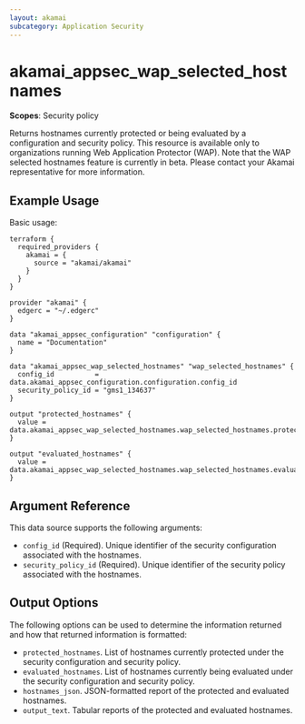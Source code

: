```yaml
---
layout: akamai
subcategory: Application Security
---
```


# akamai_appsec_wap_selected_hostnames

**Scopes**: Security policy

Returns hostnames currently protected or being evaluated by a configuration and security policy.
This resource is available only to organizations running Web Application Protector (WAP).
Note that the WAP selected hostnames feature is currently in beta.
Please contact your Akamai representative for more information.

## Example Usage

Basic usage:

```
terraform {
  required_providers {
    akamai = {
      source = "akamai/akamai"
    }
  }
}

provider "akamai" {
  edgerc = "~/.edgerc"
}

data "akamai_appsec_configuration" "configuration" {
  name = "Documentation"
}

data "akamai_appsec_wap_selected_hostnames" "wap_selected_hostnames" {
  config_id          = data.akamai_appsec_configuration.configuration.config_id
  security_policy_id = "gms1_134637"
}

output "protected_hostnames" {
  value = data.akamai_appsec_wap_selected_hostnames.wap_selected_hostnames.protected_hosts
}

output "evaluated_hostnames" {
  value = data.akamai_appsec_wap_selected_hostnames.wap_selected_hostnames.evaluated_hosts
}
```

## Argument Reference

This data source supports the following arguments:

- `config_id` (Required). Unique identifier of the security configuration associated with the hostnames.
- `security_policy_id` (Required). Unique identifier of the security policy associated with the hostnames.

## Output Options

The following options can be used to determine the information returned and how that returned information is formatted:

- `protected_hostnames`. List of hostnames currently protected under the security configuration and security policy.
- `evaluated_hostnames`. List of hostnames currently being evaluated under the security configuration and security policy.
- `hostnames_json`. JSON-formatted report of the protected and evaluated hostnames.
- `output_text`. Tabular reports of the protected and evaluated hostnames.